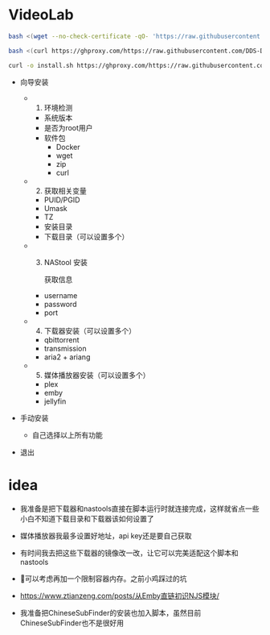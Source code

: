 # VideoLab

```bash
bash <(wget --no-check-certificate -qO- 'https://raw.githubusercontent.com/DDS-Derek/nas-tools-all-in-one/master/nas-tools-all-in-one/install.sh')
```
```bash
bash <(curl https://ghproxy.com/https://raw.githubusercontent.com/DDS-Derek/nas-tools-all-in-one/master/nas-tools-all-in-one/install.sh)
```
```bash
curl -o install.sh https://ghproxy.com/https://raw.githubusercontent.com/DDS-Derek/nas-tools-all-in-one/master/install.sh && bash install.sh && rm install.sh
```

- 向导安装

  - 1. 环境检测

    - 系统版本
    - 是否为root用户
    - 软件包
      - Docker
      - wget
      - zip
      - curl

  - 2. 获取相关变量

    - PUID/PGID
    - Umask
    - TZ
    - 安装目录
    - 下载目录（可以设置多个）

  - 3. NAStool 安装

       获取信息

    - username
    - password
    - port

  - 4. 下载器安装（可以设置多个）

    - qbittorrent
    - transmission
    - aria2 + ariang

  - 5. 媒体播放器安装（可以设置多个）

    - plex
    - emby
    - jellyfin

- 手动安装
   - 自己选择以上所有功能
- 退出


# idea

- 我准备是把下载器和nastools直接在脚本运行时就连接完成，这样就省点一些小白不知道下载目录和下载器该如何设置了

- 媒体播放器我最多设置好地址，api key还是要自己获取

- 有时间我去把这些下载器的镜像改一改，让它可以完美适配这个脚本和nastools

- 🤣可以考虑再加一个限制容器内存。之前小鸡踩过的坑

- https://www.ztianzeng.com/posts/从Emby直链初识NJS模块/

- 我准备把ChineseSubFinder的安装也加入脚本，虽然目前ChineseSubFinder也不是很好用
